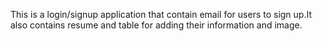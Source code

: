 This is a login/signup application that contain email for users to sign up.It also contains resume and table for adding their information and image.
